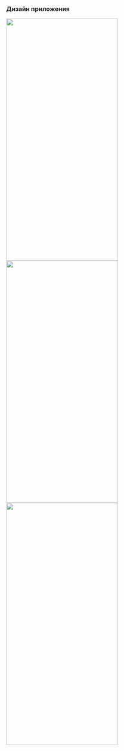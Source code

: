 ### Дизайн приложения
<img src="https://github.com/DarkLightWindraK/Weather/assets/119159538/b724fdc4-17be-433c-b408-24c17724154b" width="300" height="650">

<img src="https://github.com/DarkLightWindraK/Weather/assets/119159538/85b67c5a-98a7-47d1-b884-a9c60a76450d" width="300" height="650">

<img src="https://github.com/DarkLightWindraK/Weather/assets/119159538/a99e03cb-9c5e-4fa5-b89f-1988630c417a" width="300" height="650">
